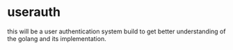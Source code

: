 # userauth
this will be a user authentication system build to get better understanding of the golang and its implementation.
